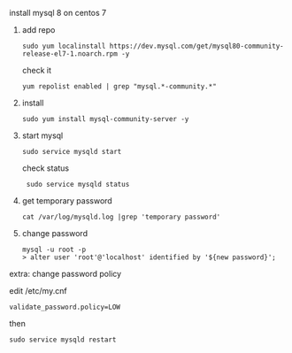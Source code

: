 install mysql 8 on centos 7


1. add repo
   ```
   sudo yum localinstall https://dev.mysql.com/get/mysql80-community-release-el7-1.noarch.rpm -y
   ```

   check it 
   ```
   yum repolist enabled | grep "mysql.*-community.*"
   ```

2. install
   ```
   sudo yum install mysql-community-server -y
   ```

3. start mysql
   ```
   sudo service mysqld start
   ```
   check status
   ```
    sudo service mysqld status
   ```
4. get temporary password
   ```
   cat /var/log/mysqld.log |grep 'temporary password'
   ```
5. change password
   ```
   mysql -u root -p
   > alter user 'root'@'localhost' identified by '${new password}';
   ```
extra: change password policy

edit /etc/my.cnf
```
validate_password.policy=LOW
```
then 
```
sudo service mysqld restart 
```